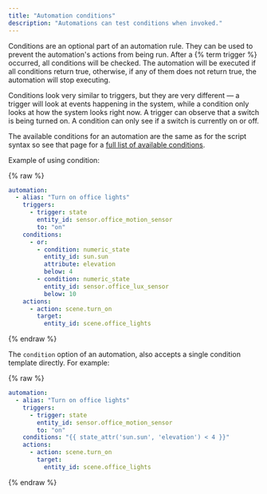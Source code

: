 ```yaml
---
title: "Automation conditions"
description: "Automations can test conditions when invoked."
---
```


Conditions are an optional part of an automation rule. They can be used to prevent the automation's actions from being run. After a {% term trigger %} occurred, all conditions will be checked. The automation will be executed if all conditions return true, otherwise, if any of them does not return true, the automation will stop executing.

Conditions look very similar to triggers, but they are very different &mdash; a trigger will look at events happening in the system, while a condition only looks at how the system looks right now. A trigger can observe that a switch is being turned on. A condition can only see if a switch is currently on or off.

The available conditions for an automation are the same as for the script syntax so see that page for a [full list of available conditions](/docs/scripts/conditions/).

Example of using condition:

{% raw %}

```yaml
automation:
  - alias: "Turn on office lights"
    triggers:
      - trigger: state
        entity_id: sensor.office_motion_sensor
        to: "on"
    conditions:
      - or:
        - condition: numeric_state
          entity_id: sun.sun
          attribute: elevation
          below: 4
        - condition: numeric_state
          entity_id: sensor.office_lux_sensor
          below: 10
    actions:
      - action: scene.turn_on
        target:
          entity_id: scene.office_lights
```

{% endraw %}

The `condition` option of an automation, also accepts a single condition template directly. For example:

{% raw %}

```yaml
automation:
  - alias: "Turn on office lights"
    triggers:
      - trigger: state
        entity_id: sensor.office_motion_sensor
        to: "on"
    conditions: "{{ state_attr('sun.sun', 'elevation') < 4 }}"
    actions:
      - action: scene.turn_on
        target:
          entity_id: scene.office_lights
```

{% endraw %}
